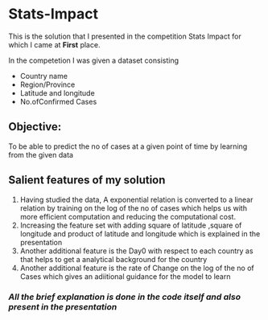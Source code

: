 <html><body><h1>Stats-Impact</h1>
<p>This is the solution that I presented in the competition Stats Impact
  for which I came at <b> First</b> place.</p>
In the competetion I was given a dataset consisting
<ul>
  <li>Country name</li>
  <li>Region/Province</li>
  <li>Latitude and longitude</li>
  <li>No.ofConfirmed Cases</li>
</ul>
<h2>Objective:</h2>
To be able to predict the no of cases at a given point of time by learning from the given data<br>
<h2>Salient features of my solution</h2>
  <ol>
    <li>Having studied the data, A exponential relation is converted to a linear relation by training on the log of the no of cases which helps us with more efficient computation and reducing the computational cost.</li>
    <li>Increasing the feature set with adding square of latitude ,square of longitude and product of latitude and longitude which is explained in the presentation</li>
    <li>Another additional feature is the Day0 with respect to each country as that helps to get a analytical background for the country </li>
    <li>Another additional feature is the rate of Change on the log of the no of Cases which gives an adiitional guidance for the model to learn</li>
  </ol>
  <h3><i>All the brief explanation is done in the code itself and also present in the presentation</i></h3>
  </body></html>
